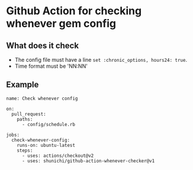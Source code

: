 # Github Action for checking whenever gem config

## What does it check
- The config file must have a line `set :chronic_options, hours24: true`.
- Time format must be 'NN:NN'

## Example

```
name: Check whenever config

on:
  pull_request:
    paths:
      - config/schedule.rb

jobs:
  check-whenever-config:
    runs-on: ubuntu-latest
    steps:
      - uses: actions/checkout@v2
      - uses: shunichi/github-action-whenever-checker@v1
```
